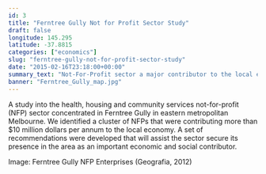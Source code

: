 ```yaml
---
id: 3
title: "Ferntree Gully Not for Profit Sector Study"
draft: false
longitude: 145.295
latitude: -37.8815
categories: ["economics"]
slug: "ferntree-gully-not-for-profit-sector-study"
date: "2015-02-16T23:18:00+00:00"
summary_text: "Not-For-Profit sector a major contributor to the local economy"
banner: "Ferntree_Gully_map.jpg"
---
```


A study into the health, housing and community services not-for-profit (NFP) sector concentrated in Ferntree Gully in eastern metropolitan Melbourne. We identified a cluster of NFPs that were contributing more than $10 million dollars per annum to the local economy. A set of recommendations were developed that will assist the sector secure its presence in the area as an important economic and social contributor.

Image: Ferntree Gully NFP Enterprises (Geografia, 2012)
